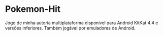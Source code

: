 # Pokemon-Hit
Jogo de minha autoria multiplataforma disponível para Android KitKat 4.4 e versões inferiores. Também jogável por emuladores de Android.

